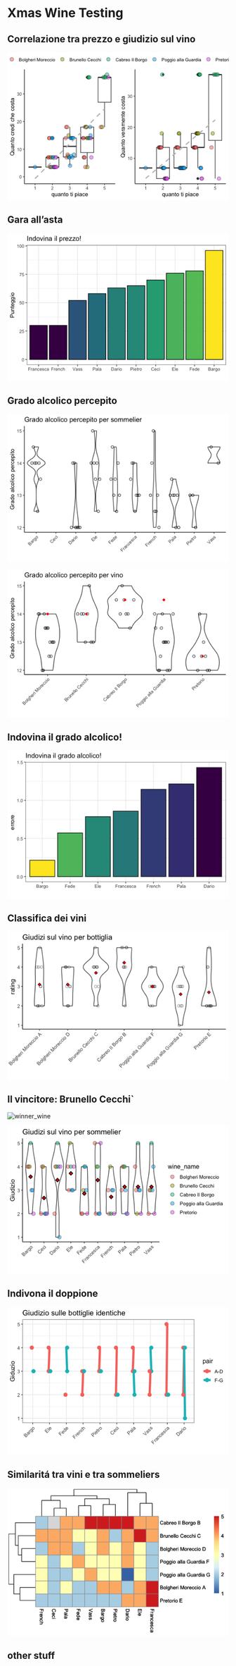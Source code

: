 Xmas Wine Testing
================

## Correlazione tra prezzo e giudizio sul vino

![](Analysis_files/figure-gfm/unnamed-chunk-2-1.png)<!-- -->

## Gara all’asta

![](Analysis_files/figure-gfm/unnamed-chunk-3-1.png)<!-- -->

## Grado alcolico percepito

![](Analysis_files/figure-gfm/unnamed-chunk-4-1.png)<!-- -->

![](Analysis_files/figure-gfm/unnamed-chunk-5-1.png)<!-- -->

## Indovina il grado alcolico!

![](Analysis_files/figure-gfm/unnamed-chunk-6-1.png)<!-- -->

## Classifica dei vini

![](Analysis_files/figure-gfm/unnamed-chunk-7-1.png)<!-- -->

## Il vincitore: Brunello Cecchi\`

![winner_wine](plots/wc_F.png)

![](Analysis_files/figure-gfm/unnamed-chunk-10-1.png)<!-- -->

## Indivona il doppione

![](Analysis_files/figure-gfm/unnamed-chunk-11-1.png)<!-- -->

## Similaritá tra vini e tra sommeliers

![](Analysis_files/figure-gfm/unnamed-chunk-12-1.png)<!-- -->

## other stuff
